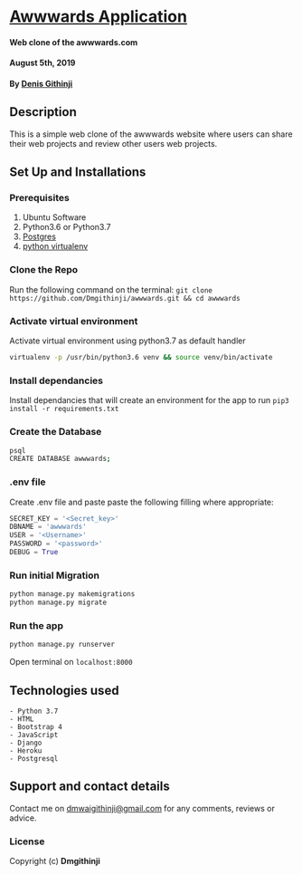 # [Awwwards Application](https://Instaclone-application.herokuapp.com/)
#### Web clone of the awwwards.com
#### August 5th, 2019
#### By **[Denis Githinji](https://github.com/dmwaigithinji)**

## Description
This is a simple web clone of the awwwards website where users can share their web projects
and review other users web projects.


## Set Up and Installations

### Prerequisites
1. Ubuntu Software
2. Python3.6 or Python3.7
3. [Postgres](https://www.postgresql.org/download/)
4. [python virtualenv](https://gist.github.com/Geoyi/d9fab4f609e9f75941946be45000632b)

### Clone the Repo
Run the following command on the terminal:
`git clone https://github.com/Dmgithinji/awwwards.git && cd awwwards`

### Activate virtual environment
Activate virtual environment using python3.7 as default handler
```bash
virtualenv -p /usr/bin/python3.6 venv && source venv/bin/activate
```

### Install dependancies
Install dependancies that will create an environment for the app to run
`pip3 install -r requirements.txt`

### Create the Database
```bash
psql
CREATE DATABASE awwwards;
```
### .env file
Create .env file and paste paste the following filling where appropriate:
```python
SECRET_KEY = '<Secret_key>'
DBNAME = 'awwwards'
USER = '<Username>'
PASSWORD = '<password>'
DEBUG = True

```
### Run initial Migration
```bash
python manage.py makemigrations
python manage.py migrate
```

### Run the app
```bash
python manage.py runserver
```
Open terminal on `localhost:8000`


## Technologies used
    - Python 3.7
    - HTML
    - Bootstrap 4
    - JavaScript
    - Django
    - Heroku
    - Postgresql

## Support and contact details
Contact me on dmwaigithinji@gmail.com for any comments, reviews or advice.

### License
Copyright (c) **Dmgithinji**